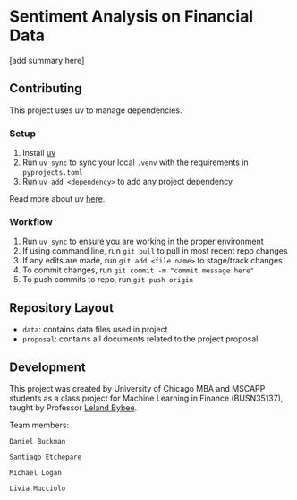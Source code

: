 # Sentiment Analysis on Financial Data

[add summary here]

## Contributing

This project uses uv to manage dependencies.

### Setup

1. Install [uv](https://docs.astral.sh/uv/getting-started/installation/)
2. Run `uv sync` to sync your local `.venv` with the requirements in `pyprojects.toml`
3. Run `uv add <dependency>` to add any project dependency

Read more about uv [here](https://docs.astral.sh/uv/guides/projects/#uvlock).

### Workflow

1. Run `uv sync` to ensure you are working in the proper environment
2. If using command line, run `git pull` to pull in most recent repo changes
3. If any edits are made, run `git add <file name>` to stage/track changes
4. To commit changes, run `git commit -m "commit message here"`
5. To push commits to repo, run `git push origin`


## Repository Layout

* `data`: contains data files used in project
* `proposal`: contains all documents related to the project proposal

## Development

This project was created by University of Chicago MBA and MSCAPP students as a class project for Machine Learning in Finance (BUSN35137), taught by Professor [Leland Bybee](https://lelandbybee.com/).

Team members:

    Daniel Buckman
    
    Santiago Etchepare
  
    Michael Logan
  
    Livia Mucciolo
